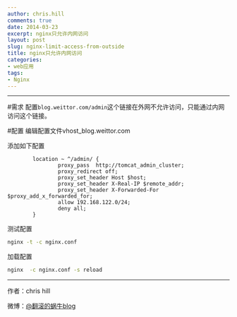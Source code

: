 ```yaml
---
author: chris.hill
comments: true
date: 2014-03-23
excerpt: nginx只允许内网访问
layout: post
slug: nginx-limit-access-from-outside
title: nginx只允许内网访问
categories:
- web应用
tags:
- Nginx
---
```


* * *

#需求
配置`blog.weittor.com/admin`这个链接在外网不允许访问，只能通过内网访问这个链接。  

#配置
编辑配置文件vhost_blog.weittor.com

添加如下配置

```nginx
        location ~ ^/admin/ {
                proxy_pass  http://tomcat_admin_cluster;
                proxy_redirect off;
                proxy_set_header Host $host;
                proxy_set_header X-Real-IP $remote_addr;
                proxy_set_header X-Forwarded-For $proxy_add_x_forwarded_for;
                allow 192.168.122.0/24;
                deny all;
        }
```

测试配置

```bash
nginx -t -c nginx.conf
```

加载配置

```bash
nginx  -c nginx.conf -s reload
```



* * *


作者：chris hill



微博：[@翻滚的蜗牛blog](http://www.weibo.com/weittor)


